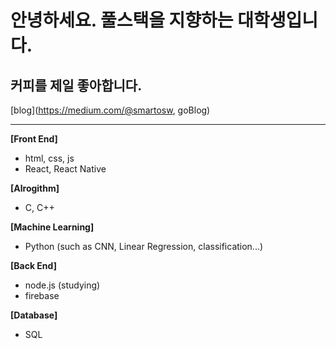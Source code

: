 # 안녕하세요. 풀스택을 지향하는 대학생입니다.
## 커피를 제일 좋아합니다.

[blog](https://medium.com/@smartosw, goBlog)

***

**[Front End]**
  * html, css, js
  * React, React Native

**[Alrogithm]**
  * C, C++

**[Machine Learning]**
  * Python (such as CNN, Linear Regression, classification...)

**[Back End]**
  * node.js (studying)
  * firebase
  
**[Database]**
  * SQL

